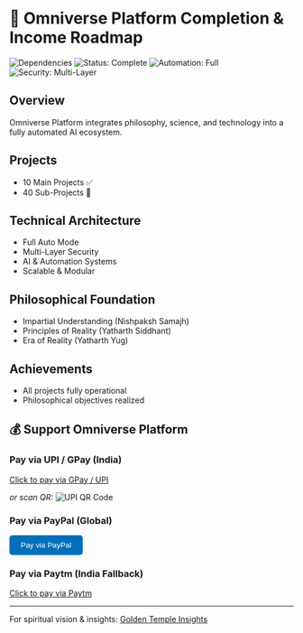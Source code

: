 # 🌌 Omniverse Platform Completion & Income Roadmap

![Dependencies](https://img.shields.io/librariesio/github/rampaulsaini/Omniverse)
![Status: Complete](https://img.shields.io/badge/Status-Complete-brightgreen)
![Automation: Full](https://img.shields.io/badge/Automation-Full-blue)
![Security: Multi-Layer](https://img.shields.io/badge/Security-Multi--Layer-red)

## Overview
Omniverse Platform integrates philosophy, science, and technology into a fully automated AI ecosystem.

## Projects
- 10 Main Projects ✅
- 40 Sub-Projects 🔹

## Technical Architecture
- Full Auto Mode
- Multi-Layer Security
- AI & Automation Systems
- Scalable & Modular

## Philosophical Foundation
- Impartial Understanding (Nishpaksh Samajh)
- Principles of Reality (Yatharth Siddhant)
- Era of Reality (Yatharth Yug)

## Achievements
- All projects fully operational
- Philosophical objectives realized

## 💰 Support Omniverse Platform

### Pay via UPI / GPay (India)
[Click to pay via GPay / UPI](upi://pay?pa=sainirampaul60@okaxis&pn=RampaulSaini&cu=INR)

_or scan QR:_
![UPI QR Code](assets/upi-qr.png)

### Pay via PayPal (Global)
<form action="https://www.paypal.com/donate" method="post" target="_top">
  <input type="hidden" name="hosted_button_id" value="YOUR_PAYPAL_BUTTON_ID" />
  <input type="submit" value="Pay via PayPal" style="padding: 10px 20px; background-color: #0070ba; color: white; border: none; border-radius: 5px; cursor: pointer;" />
</form>

### Pay via Paytm (India Fallback)
[Click to pay via Paytm](https://paytm.me/sainirampaul60)

---

For spiritual vision & insights: [Golden Temple Insights](GoldenTemple.md)
